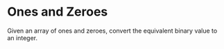 # Ones and Zeroes
Given an array of ones and zeroes, convert the equivalent binary value to an integer.